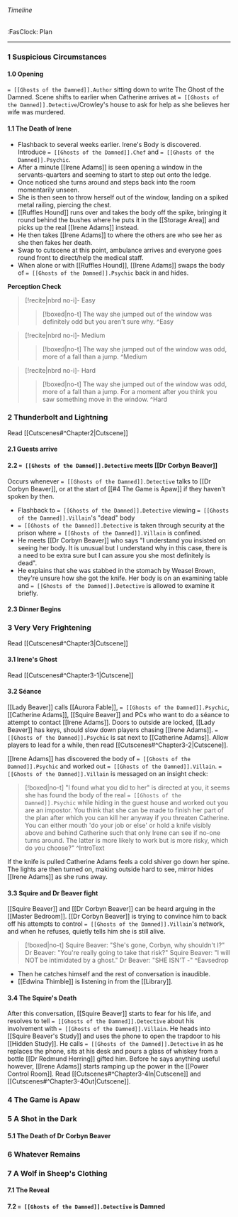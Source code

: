 ###### Timeline
<span class="sub2">:FasClock: Plan</span>

---

### 1 Suspicious Circumstances
#### 1.0 Opening
`= [[Ghosts of the Damned]].Author` sitting down to write The Ghost of the Damned. Scene shifts to earlier when Catherine arrives at `= [[Ghosts of the Damned]].Detective`/Crowley's house to ask for help as she believes her wife was murdered.
#### 1.1 The Death of Irene
- Flashback to several weeks earlier. Irene's Body is discovered. Introduce `= [[Ghosts of the Damned]].Chef` and `= [[Ghosts of the Damned]].Psychic`.
- After a minute ⁠[[Irene Adams]] is seen opening a window in the ⁠servants-quarters and seeming to start to step out onto the ledge.
- Once noticed she turns around and steps back into the room momentarily unseen. 
- She is then seen to throw herself out of the window, landing on a spiked metal railing, piercing the chest.
- [[Ruffles Hound]] runs over and takes the body off the spike, bringing it round behind the bushes where he puts it in the ⁠[[Storage Area]] and picks up ⁠the real [[Irene Adams]] instead. 
- He then takes ⁠[[Irene Adams]] to where the others are who see her as she then fakes her death. 
- Swap to cutscene at this point, ambulance arrives and everyone goes round front to direct/help the medical staff. ⁠
- When alone or with [[Ruffles Hound]], ⁠[[Irene Adams]] swaps the body of ⁠`= [[Ghosts of the Damned]].Psychic` back in and hides.

**Perception Check**

> [!recite|nbrd no-i]- Easy
> <br>
> 
>> [!boxed|no-t]
>> The way she jumped out of the window was definitely odd but you aren't sure why.
>^Easy

> [!recite|nbrd no-i]- Medium
> <br>
> 
>> [!boxed|no-t]
>> The way she jumped out of the window was odd, more of a fall than a jump.
>^Medium

> [!recite|nbrd no-i]- Hard
> <br>
> 
>> [!boxed|no-t]
>> The way she jumped out of the window was odd, more of a fall than a jump. For a moment after you think you saw something move in the window.
>^Hard

### 2 Thunderbolt and Lightning
Read [[Cutscenes#^Chapter2|Cutscene]]
#### 2.1 Guests arrive
#### 2.2 `= [[Ghosts of the Damned]].Detective` meets [[Dr Corbyn Beaver]] 
Occurs whenever `= [[Ghosts of the Damned]].Detective` talks to [[Dr Corbyn Beaver]], or at the start of [[#4 The Game is Apaw]] if they haven't spoken by then.
- Flashback to `= [[Ghosts of the Damned]].Detective` viewing `= [[Ghosts of the Damned]].Villain`'s "dead" body
- `= [[Ghosts of the Damned]].Detective` is taken through security at the prison where ⁠`= [[Ghosts of the Damned]].Villain` is confined.
- He meets ⁠[[Dr Corbyn Beaver]] who says "I understand you insisted on seeing her body. It is unusual but I understand why in this case, there is a need to be extra sure but I can assure you she most definitely is dead".
- He explains that she was stabbed in the stomach by Weasel Brown, they're unsure how she got the knife. Her body is on an examining table and ⁠`= [[Ghosts of the Damned]].Detective` is allowed to examine it briefly.

#### 2.3 Dinner Begins
### 3 Very Very Frightening
Read [[Cutscenes#^Chapter3|Cutscene]]
#### 3.1 Irene's Ghost
Read [[Cutscenes#^Chapter3-1|Cutscene]]
#### 3.2 Séance
[[Lady Beaver]] calls [[Aurora Fable]], `= [[Ghosts of the Damned]].Psychic`, [[Catherine Adams]], [[Squire Beaver]] and PCs who want to do a séance to attempt to contact [[Irene Adams]]. Doors to outside are locked, [[Lady Beaver]] has keys, should slow down players chasing [[Irene Adams]]. `= [[Ghosts of the Damned]].Psychic` is sat next to [[Catherine Adams]]. Allow players to lead for a while, then read [[Cutscenes#^Chapter3-2|Cutscene]].

[[Irene Adams]] has discovered the body of `= [[Ghosts of the Damned]].Psychic` and worked out `= [[Ghosts of the Damned]].Villain`. `= [[Ghosts of the Damned]].Villain` is messaged on an insight check:
> [!boxed|no-t]
> "I found what you did to her" is directed at you, it seems she has found the body of the real `= [[Ghosts of the Damned]].Psychic` while hiding in the guest house and worked out you are an impostor. You think that she can be made to finish her part of the plan after which you can kill her anyway if you threaten Catherine. You can either mouth 'do your job or else' or hold a knife visibly above and behind Catherine such that only Irene can see if no-one turns around. The latter is more likely to work but is more risky, which do you choose?"
>^IntroText

If the knife is pulled Catherine Adams feels a cold shiver go down her spine. The lights are then turned on, making outside hard to see, mirror hides [[Irene Adams]] as she runs away.
#### 3.3 Squire and Dr Beaver fight
[[Squire Beaver]] and ⁠[[Dr Corbyn Beaver]] can be heard arguing in the [[Master Bedroom]]. [[Dr Corbyn Beaver]] is trying to convince him to back off his attempts to control `= [[Ghosts of the Damned]].Villain`'s network, and when he refuses, quietly tells him she is still alive.

> [!boxed|no-t]
> Squire Beaver: "She's gone, Corbyn, why shouldn't I?"
> Dr Beaver: "You're really going to take that risk?" 
> Squire Beaver: "I will NOT be intimidated by a ghost."
> Dr Beaver: "SHE ISN'T -"
>^Eavsedrop
- Then he catches himself and the rest of conversation is inaudible.
- [[Edwina Thimble]] is listening in from the [[Library]].
#### 3.4 The Squire's Death
After this conversation, [[Squire Beaver]] starts to fear for his life, and resolves to tell `= [[Ghosts of the Damned]].Detective` about his involvement with `= [[Ghosts of the Damned]].Villain`. He heads into [[Squire Beaver's Study]] and uses the phone to open the trapdoor to his [[Hidden Study]]. He calls `= [[Ghosts of the Damned]].Detective` in as he replaces the phone, sits at his desk and pours a glass of whiskey from a bottle [[Dr Redmund Herring]] gifted him. Before he says anything useful however, [[Irene Adams]] starts ramping up the power in the [[Power Control Room]]. Read [[Cutscenes#^Chapter3-4In|Cutscene]] and [[Cutscenes#^Chapter3-4Out|Cutscene]].
### 4 The Game is Apaw
### 5 A Shot in the Dark
#### 5.1 The Death of Dr Corbyn Beaver
### 6 Whatever Remains
### 7 A Wolf in Sheep's Clothing
#### 7.1 The Reveal
#### 7.2 `= [[Ghosts of the Damned]].Detective` is Damned